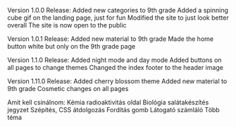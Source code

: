 Version 1.0.0 Release:
    Added new categories to 9th grade
    Added a spinning cube gif on the landing page, just for fun
    Modified the site to just look better overall
    The site is now open to the public

Version 1.0.1 Release:
    Added new material to 9th grade
    Made the home button white but only on the 9th grade page

Version 1.1.0 Release:
    Added night mode and day mode
    Added buttons on all pages to change themes
    Changed the index footer to the header image

Version 1.11.0 Release:
    Added cherry blossom theme
    Added new material to 9th grade
    Cosmetic changes on all pages
    

























Amit kell csinálnom:
    Kémia radioaktivitás oldal
    Biológia salátakészítés jegyzet
    Szépítés,  CSS átdolgozás
    Fordítás gomb
    Látogató számláló
    Több téma